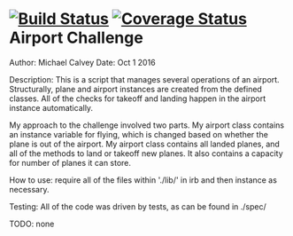 [![Build Status](https://travis-ci.org/LMCMLJ/airport_challenge.svg?branch=master)](https://travis-ci.org/LMCMLJ/airport_challenge)
[![Coverage
Status](https://coveralls.io/repos/github/LMCMLJ/airport_challenge/badge.svg?branch=master)](https://coveralls.io/github/LMCMLJ/airport_challenge?branch=master)
Airport Challenge
=================
Author: Michael Calvey
Date: Oct 1 2016

Description: This is a script that manages several operations of an airport.
Structurally, plane and airport instances are created from the defined classes.
All of the checks for takeoff and landing happen in the airport instance
automatically.

My approach to the challenge involved two parts. My airport class contains an
instance variable for flying, which is changed based on whether the plane is out
 of the airport. My airport class contains all landed planes, and all of the
 methods to land or takeoff new planes. It also contains a capacity for number
 of planes it can store.

How to use: require all of the files within './lib/' in irb and then instance as
 necessary.

Testing: All of the code was driven by tests, as can be found in ./spec/

TODO: none
